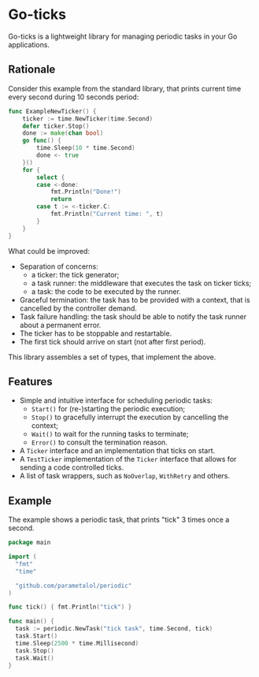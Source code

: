 # Go-ticks

Go-ticks is a lightweight library for managing periodic tasks in your Go applications.

## Rationale

Consider this example from the standard library, that prints current time every second during 10 seconds period:

```go
func ExampleNewTicker() {
	ticker := time.NewTicker(time.Second)
	defer ticker.Stop()
	done := make(chan bool)
	go func() {
		time.Sleep(10 * time.Second)
		done <- true
	}()
	for {
		select {
		case <-done:
			fmt.Println("Done!")
			return
		case t := <-ticker.C:
			fmt.Println("Current time: ", t)
		}
	}
}
```

What could be improved:

- Separation of concerns:
  - a ticker: the tick generator;
  - a task runner: the middleware that executes the task on ticker ticks;
  - a task: the code to be executed by the runner.
- Graceful termination: the task has to be provided with a context, that is cancelled by the controller demand.
- Task failure handling: the task should be able to notify the task runner about a permanent error.
- The ticker has to be stoppable and restartable.
- The first tick should arrive on start (not after first period).

This library assembles a set of types, that implement the above.

## Features

- Simple and intuitive interface for scheduling periodic tasks:
  - `Start()` for (re-)starting the periodic execution;
  - `Stop()` to gracefully interrupt the execution by cancelling the context;
  - `Wait()` to wait for the running tasks to terminate;
  - `Error()` to consult the termination reason.
- A `Ticker` interface and an implementation that ticks on start.
- A `TestTicker` implementation of the `Ticker` interface that allows for sending a code controlled ticks.
- A list of task wrappers, such as `NoOverlap`, `WithRetry` and others.

## Example

The example shows a periodic task, that prints "tick" 3 times once a second.

```go
package main

import (
  "fmt"
  "time"

  "github.com/parametalol/periodic"
)

func tick() { fmt.Println("tick") }

func main() {
  task := periodic.NewTask("tick task", time.Second, tick)
  task.Start()
  time.Sleep(2500 * time.Millisecond)
  task.Stop()
  task.Wait()
}
```
